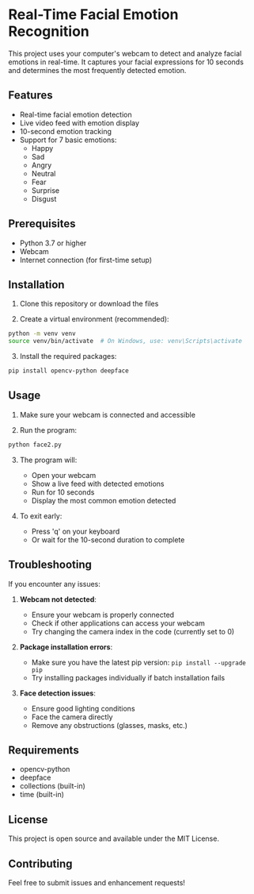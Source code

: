 # Real-Time Facial Emotion Recognition

This project uses your computer's webcam to detect and analyze facial emotions in real-time. It captures your facial expressions for 10 seconds and determines the most frequently detected emotion.

## Features

- Real-time facial emotion detection
- Live video feed with emotion display
- 10-second emotion tracking
- Support for 7 basic emotions:
  - Happy
  - Sad
  - Angry
  - Neutral
  - Fear
  - Surprise
  - Disgust

## Prerequisites

- Python 3.7 or higher
- Webcam
- Internet connection (for first-time setup)

## Installation

1. Clone this repository or download the files

2. Create a virtual environment (recommended):
```bash
python -m venv venv
source venv/bin/activate  # On Windows, use: venv\Scripts\activate
```

3. Install the required packages:
```bash
pip install opencv-python deepface
```

## Usage

1. Make sure your webcam is connected and accessible

2. Run the program:
```bash
python face2.py
```

3. The program will:
   - Open your webcam
   - Show a live feed with detected emotions
   - Run for 10 seconds
   - Display the most common emotion detected

4. To exit early:
   - Press 'q' on your keyboard
   - Or wait for the 10-second duration to complete

## Troubleshooting

If you encounter any issues:

1. **Webcam not detected**:
   - Ensure your webcam is properly connected
   - Check if other applications can access your webcam
   - Try changing the camera index in the code (currently set to 0)

2. **Package installation errors**:
   - Make sure you have the latest pip version: `pip install --upgrade pip`
   - Try installing packages individually if batch installation fails

3. **Face detection issues**:
   - Ensure good lighting conditions
   - Face the camera directly
   - Remove any obstructions (glasses, masks, etc.)

## Requirements

- opencv-python
- deepface
- collections (built-in)
- time (built-in)

## License

This project is open source and available under the MIT License.

## Contributing

Feel free to submit issues and enhancement requests! 